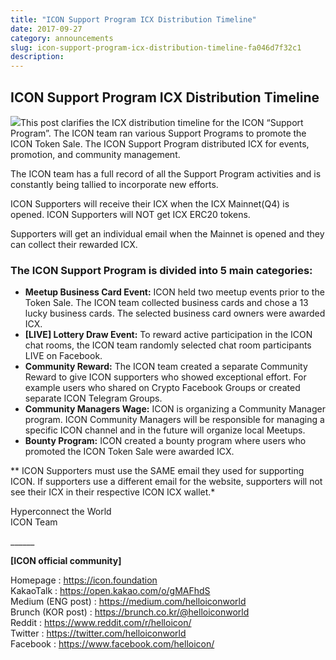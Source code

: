 ```yaml
---
title: "ICON Support Program ICX Distribution Timeline"
date: 2017-09-27
category: announcements
slug: icon-support-program-icx-distribution-timeline-fa046d7f32c1
description:
---
```


## ICON Support Program ICX Distribution Timeline

![](https://cdn-images-1.medium.com/max/800/1*v-IUoANvuEFPHL986kF40A.png)This post clarifies the ICX distribution timeline for the ICON “Support Program”. The ICON team ran various Support Programs to promote the ICON Token Sale. The ICON Support Program distributed ICX for events, promotion, and community management.

The ICON team has a full record of all the Support Program activities and is constantly being tallied to incorporate new efforts.

ICON Supporters will receive their ICX when the ICX Mainnet(Q4) is opened. ICON Supporters will NOT get ICX ERC20 tokens.

Supporters will get an individual email when the Mainnet is opened and they can collect their rewarded ICX.

### The ICON Support Program is divided into 5 main categories:

* **Meetup Business Card Event:** ICON held two meetup events prior to the Token Sale. The ICON team collected business cards and chose a 13 lucky business cards. The selected business card owners were awarded ICX.
* **[LIVE] Lottery Draw Event:** To reward active participation in the ICON chat rooms, the ICON team randomly selected chat room participants LIVE on Facebook.
* **Community Reward:** The ICON team created a separate Community Reward to give ICON supporters who showed exceptional effort. For example users who shared on Crypto Facebook Groups or created separate ICON Telegram Groups.
* **Community Managers Wage:** ICON is organizing a Community Manager program. ICON Community Managers will be responsible for managing a specific ICON channel and in the future will organize local Meetups.
* **Bounty Program:** ICON created a bounty program where users who promoted the ICON Token Sale were awarded ICX.

** ICON Supporters must use the SAME email they used for supporting ICON. If supporters use a different email for the website, supporters will not see their ICX in their respective ICON ICX wallet.*

Hyperconnect the World  
ICON Team

\_\_\_\_\_\_

**[ICON official community]**

Homepage : <https://icon.foundation>  
KakaoTalk : <https://open.kakao.com/o/gMAFhdS>  
Medium (ENG post) : <https://medium.com/helloiconworld>  
Brunch (KOR post) : <https://brunch.co.kr/@helloiconworld>  
Reddit : <https://www.reddit.com/r/helloicon/>  
Twitter : <https://twitter.com/helloiconworld>  
Facebook : <https://www.facebook.com/helloicon/>

